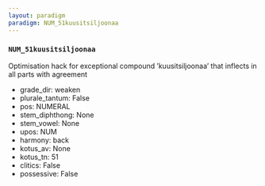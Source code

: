 ```yaml
---
layout: paradigm
paradigm: NUM_51kuusitsiljoonaa
---
```

### ` NUM_51kuusitsiljoonaa `

Optimisation hack for exceptional compound ’kuusitsiljoonaa’ that inflects in all parts with agreement
* grade_dir: weaken
* plurale_tantum: False
* pos: NUMERAL
* stem_diphthong: None
* stem_vowel: None
* upos: NUM
* harmony: back
* kotus_av: None
* kotus_tn: 51
* clitics: False
* possessive: False
